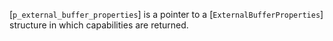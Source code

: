 [`p_external_buffer_properties`] is a pointer to a
[`ExternalBufferProperties`] structure in which capabilities are
returned.